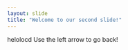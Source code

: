```yaml
---
layout: slide
title: "Welcome to our second slide!"
---
```

helolocd
Use the left arrow to go back!
